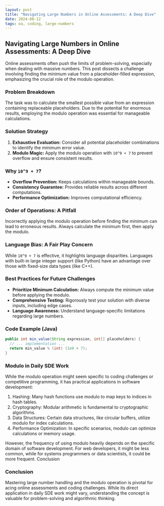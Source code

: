 ```yaml
---
layout: post
title: "Navigating Large Numbers in Online Assessments: A Deep Dive"
date: 2024-08-12
tags: oa, coding, large-numbers
---
```


## Navigating Large Numbers in Online Assessments: A Deep Dive

Online assessments often push the limits of problem-solving, especially when dealing with massive numbers. This post dissects a challenge involving finding the minimum value from a placeholder-filled expression, emphasizing the crucial role of the modulo operation.

### Problem Breakdown

The task was to calculate the smallest possible value from an expression containing replaceable placeholders. Due to the potential for enormous results, employing the modulo operation was essential for manageable calculations.

### Solution Strategy

1. **Exhaustive Evaluation:** Consider all potential placeholder combinations to identify the minimum error value.
2. **Modulo Magic:** Apply the modulo operation with `10^9 + 7` to prevent overflow and ensure consistent results.

### Why `10^9 + 7`?
* **Overflow Prevention:** Keeps calculations within manageable bounds.
* **Consistency Guarantee:** Provides reliable results across different computations.
* **Performance Optimization:** Improves computational efficiency.

### Order of Operations: A Pitfall
Incorrectly applying the modulo operation before finding the minimum can lead to erroneous results. Always calculate the minimum first, then apply the modulo.

### Language Bias: A Fair Play Concern
While `10^9 + 7` is effective, it highlights language disparities. Languages with built-in large integer support (like Python) have an advantage over those with fixed-size data types (like C++).

### Best Practices for Future Challenges
* **Prioritize Minimum Calculation:** Always compute the minimum value before applying the modulo.
* **Comprehensive Testing:** Rigorously test your solution with diverse inputs, including edge cases.
* **Language Awareness:** Understand language-specific limitations regarding large numbers.

### Code Example (Java)

```java
public int min_value(String expression, int[] placeholders) {
  // ... implementation ...
  return min_value % (int) (1e9 + 7);
}
```

### Modulo in Daily SDE Work

While the modulo operation might seem specific to coding challenges or competitive programming, it has practical applications in software development:

1. Hashing: Many hash functions use modulo to map keys to indices in hash tables.
2. Cryptography: Modular arithmetic is fundamental to cryptographic algorithms.
3. Data Structures: Certain data structures, like circular buffers, utilize modulo for index calculations.
4. Performance Optimization: In specific scenarios, modulo can optimize calculations or memory usage.

However, the frequency of using modulo heavily depends on the specific domain of software development. For web developers, it might be less common, while for systems programmers or data scientists, it could be more frequent.
Conclusion

### Conclusion

Mastering large number handling and the modulo operation is pivotal for acing online assessments and coding challenges. While its direct application in daily SDE work might vary, understanding the concept is valuable for problem-solving and algorithmic thinking.